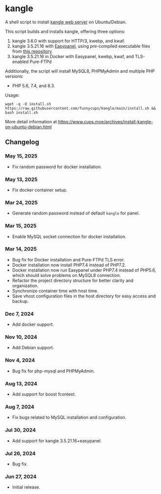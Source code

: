 # kangle
A shell script to install [kangle web server](https://github.com/keengo99/kangle) on Ubuntu/Debian.

This script builds and installs kangle, offering three options:

1. kangle 3.6.0 with support for HTTP/3, kwebp, and kwaf.
2. kangle 3.5.21.16 with [Easypanel](https://github.com/netcccyun/easypanel), using pre-compiled executable files from [this repository](https://github.com/1265578519/kangle)
3. kangle 3.5.21.16 in Docker with Easypanel, kwebp, kwaf, and TLS-enabled Pure-FTPd

Additionally, the script will install MySQL8, PHPMyAdmin and multiple PHP versions:
- PHP 5.6, 7.4, and 8.3.

Usage:

```shell
wget -q -O install.sh https://raw.githubusercontent.com/funnycups/kangle/main/install.sh && bash install.sh
```
More detail information at https://www.cups.moe/archives/install-kangle-on-ubuntu-debian.html

## Changelog
### May 15, 2025
- Fix random password for docker installation.

### May 13, 2025
- Fix docker container setup.

### Mar 24, 2025
- Generate random password instead of default `kangle` for panel.

### Mar 15, 2025
- Enable MySQL socket connection for docker installation.

### Mar 14, 2025
- Bug fix for Docker installation and Pure-FTPd TLS error.
- Docker installation now install PHP7.4 instead of PHP7.2.
- Docker installation now run Easypanel under PHP7.4 instead of PHP5.6, which should solve problems on MySQL8 connection.
- Refactor the project directory structure for better clarity and organization.
- Synchronize container time with host time.
- Save vhost configuration files in the host directory for easy access and backup.

### Dec 7, 2024
- Add docker support.

### Nov 10, 2024
- Add Debian support.

### Nov 4, 2024
- Bug fix for php-mysql and PHPMyAdmin.

### Aug 13, 2024
- Add support for boost fcontext.

### Aug 7, 2024
- Fix bugs related to MySQL installation and configuration.

### Jul 30, 2024
- Add support for kangle 3.5.21.16+easypanel.

### Jul 26, 2024
- Bug fix.

### Jun 27, 2024
- Initial release.
